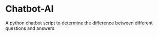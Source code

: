 # Chatbot-AI
A python chatbot script to determine the difference between different questions and answers
